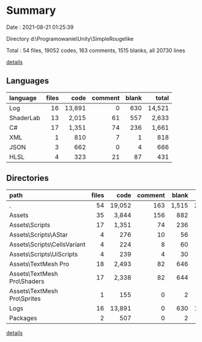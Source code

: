 # Summary

Date : 2021-08-21 01:25:39

Directory d:\Programowanie\Unity\SimpleRougelike

Total : 54 files,  19052 codes, 163 comments, 1515 blanks, all 20730 lines

[details](details.md)

## Languages
| language | files | code | comment | blank | total |
| :--- | ---: | ---: | ---: | ---: | ---: |
| Log | 16 | 13,891 | 0 | 630 | 14,521 |
| ShaderLab | 13 | 2,015 | 61 | 557 | 2,633 |
| C# | 17 | 1,351 | 74 | 236 | 1,661 |
| XML | 1 | 810 | 7 | 1 | 818 |
| JSON | 3 | 662 | 0 | 4 | 666 |
| HLSL | 4 | 323 | 21 | 87 | 431 |

## Directories
| path | files | code | comment | blank | total |
| :--- | ---: | ---: | ---: | ---: | ---: |
| . | 54 | 19,052 | 163 | 1,515 | 20,730 |
| Assets | 35 | 3,844 | 156 | 882 | 4,882 |
| Assets\Scripts | 17 | 1,351 | 74 | 236 | 1,661 |
| Assets\Scripts\AStar | 4 | 276 | 10 | 56 | 342 |
| Assets\Scripts\CellsVariant | 4 | 224 | 8 | 60 | 292 |
| Assets\Scripts\UiScripts | 4 | 239 | 4 | 30 | 273 |
| Assets\TextMesh Pro | 18 | 2,493 | 82 | 646 | 3,221 |
| Assets\TextMesh Pro\Shaders | 17 | 2,338 | 82 | 644 | 3,064 |
| Assets\TextMesh Pro\Sprites | 1 | 155 | 0 | 2 | 157 |
| Logs | 16 | 13,891 | 0 | 630 | 14,521 |
| Packages | 2 | 507 | 0 | 2 | 509 |

[details](details.md)